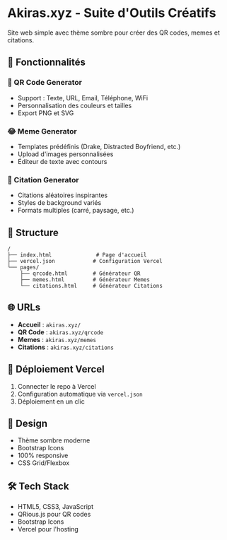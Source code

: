 # Akiras.xyz - Suite d'Outils Créatifs

Site web simple avec thème sombre pour créer des QR codes, memes et citations.

## 🚀 Fonctionnalités

### 📱 QR Code Generator
- Support : Texte, URL, Email, Téléphone, WiFi
- Personnalisation des couleurs et tailles
- Export PNG et SVG

### 😂 Meme Generator  
- Templates prédéfinis (Drake, Distracted Boyfriend, etc.)
- Upload d'images personnalisées
- Éditeur de texte avec contours

### 💭 Citation Generator
- Citations aléatoires inspirantes
- Styles de background variés
- Formats multiples (carré, paysage, etc.)

## 📁 Structure

```
/
├── index.html              # Page d'accueil
├── vercel.json            # Configuration Vercel
└── pages/
    ├── qrcode.html        # Générateur QR
    ├── memes.html         # Générateur Memes  
    └── citations.html     # Générateur Citations
```

## 🌐 URLs

- **Accueil** : `akiras.xyz/`
- **QR Code** : `akiras.xyz/qrcode`
- **Memes** : `akiras.xyz/memes`
- **Citations** : `akiras.xyz/citations`

## 🚀 Déploiement Vercel

1. Connecter le repo à Vercel
2. Configuration automatique via `vercel.json`
3. Déploiement en un clic

## 🎨 Design

- Thème sombre moderne
- Bootstrap Icons
- 100% responsive
- CSS Grid/Flexbox

## 🛠️ Tech Stack

- HTML5, CSS3, JavaScript
- QRious.js pour QR codes
- Bootstrap Icons
- Vercel pour l'hosting